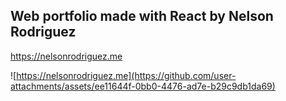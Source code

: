 ## Web portfolio made with React by Nelson Rodriguez
https://nelsonrodriguez.me

![https://nelsonrodriguez.me](https://github.com/user-attachments/assets/ee11644f-0bb0-4476-ad7e-b29c9db1da69)


